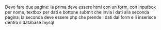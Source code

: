 Devo fare due pagine:
la prima deve essere html con un form, con inputbox per nome, textbox per dati e bottone submit che invia i dati alla seconda pagina;
la seconda deve essere php che prende i dati dal form e li inserisce dentro il database mysql
